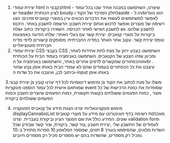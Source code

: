 1. יצירת  עמודי  html 
בקבצי הhtml -  שיצרנו, השתמשנו  במבנה אחיד שבו בכל עמוד יש header   לציון הכותרת boudy לחלק המרכזי של הקוד  וaside -  ל.nvbrהוא נועד לאפשר למשתמשים לעשות את הדברים הבאים
עיין במוצרי קנאביס זמינים: הצג רשימה של מוצרים ואפשר לרכוש אותם 
יצירת חשבון: הרשמה לחשבון באתר.
היכנס לחשבון שלהם: גש לחשבון האישי לאחר הכניסה.
השאירו ביקורות: כתוב ושלח ביקורות על מוצרי קנאביס.
יצירת קשר עם בעלי האתר: שלחו הודעה באמצעות טופס יצירת קשר.
עקוב אחר האתר במדיה החברתית: מסופקים קישורים לדפי מדיה חברתית פוטנציאליים
2. יצירת עמודי CSS
בקבצי CSS השתמשנו בצבע ירוק על מנת לתת אחידות  לאתר,  ומכיוון שזהו הצבע של הקנאביס. השתמשנו באנימציה בעמוד הבית על הכותרת והכפתורים שמקשרים לדפים אחרים באתר, והשתמשנו באנימציה על הnvbr  . עיצבנו את כל  הכפתורים בעמודים שהם לא עמודי הבית באותו אופן צבע שחור וכיתוב לבן, ועיצבנו את כל  שדות  ה-input  באותו אופן

 3.יצירת קבצי js  ומימוש דינאמיות
לכל דף יצרנו קובץ js   משלו על מנת לכתוב את הקוד שמותאם אישית לכל  עמוד הוספנו פונקציות event שסופרות את כמות הרכישות של כל מוצר , כמות הפעמים ששולחים בקשות תקשורת, כמות הפעמים שיוצרים חשבון וכמות הפעמים ששולחים ביקורת


4. מימוש פונקציונאליות
יצרנו הצגת מידע על קנאביס הפונקציה displayCannabisList מאכלסת רשימה בדף האינטרנט עם מידע על מוצרי קנאביס שונים. המידע כולל את שם המוצר הציון וביקורת בעברית.
יצרנו validation form  לעמודים של החשבון שלי ,יצירת חשבון ,צור קשר, ביקורת, וצור קשר  שבודק שכל השדות מלאים, שהסיסמא בעורך 8 תווים, שמספר הפלאפון 10 ספרות מתחיל ב-10 ומכיל רק מספרים, שהשדות בהם יש מספרים מכיל רק מספרים חיובים.
